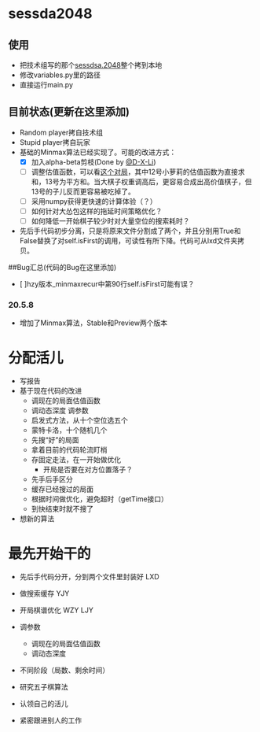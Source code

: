 ﻿# sessda2048

## 使用

- 把技术组写的那个[sessdsa.2048](https://github.com/pkulab409/sessdsa.2048)整个拷到本地
- 修改variables.py里的路径
- 直接运行main.py

## 目前状态(更新在这里添加)

- Random player拷自技术组
- Stupid player拷自玩家
- 基础的Minmax算法已经实现了。可能的改进方式：
  - [x] 加入alpha-beta剪枝(Done by [@D-X-Li](https://github.com/D-X-Li))
  - [ ] 调整估值函数，可以看[这个对局](http://162.105.17.143:9580/match/liGPdQ48Hg/)，其中12号小萝莉的估值函数为直接求和，13号为平方和。当大棋子权重调高后，更容易合成出高价值棋子，但13号的子儿反而更容易被吃掉了。
  - [ ] 采用numpy获得更快速的计算体验（？）
  - [ ] 如何针对大怂包这样的拖延时间策略优化？
  - [ ] 如何降低一开始棋子较少时对大量空位的搜索耗时？
- 先后手代码初步分离，只是将原来文件分割成了两个，并且分别用True和False替换了对self.isFirst的调用，可读性有所下降。代码可从lxd文件夹拷贝。

##Bug汇总(代码的Bug在这里添加)
- [ ]hzy版本_minmaxrecur中第90行self.isFirst可能有误？

### 20.5.8

- 增加了Minmax算法，Stable和Preview两个版本


# 分配活儿

- 写报告
- 基于现在代码的改进
  - 调现在的局面估值函数
  - 调动态深度                调参数
  - 启发式方法，从十个空位选五个
  - 蒙特卡洛，十个随机几个
  - 先搜“好”的局面
  - 拿着目前的代码轮流盯梢
  - 存固定走法，在一开始做优化
    - 开局是否要在对方位置落子？
  - 先手后手区分
  - 缓存已经搜过的局面
  - 根据时间做优化，避免超时（getTime接口）
  - 到快结束时就不搜了
- 想新的算法


# 最先开始干的

- 先后手代码分开，分到两个文件里封装好 LXD
- 做搜索缓存 YJY
- 开局棋谱优化 WZY LJY
- 调参数
  - 调现在的局面估值函数
  - 调动态深度
- 不同阶段（局数、剩余时间）
- 研究五子棋算法

- 认领自己的活儿
- 紧密跟进别人的工作
